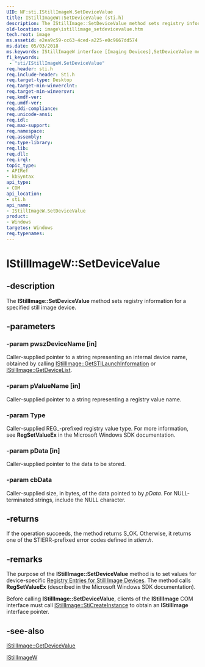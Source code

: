 ```yaml
---
UID: NF:sti.IStillImageW.SetDeviceValue
title: IStillImageW::SetDeviceValue (sti.h)
description: The IStillImage::SetDeviceValue method sets registry information for a specified still image device.
old-location: image\istillimage_setdevicevalue.htm
tech.root: image
ms.assetid: e2ea9c59-cc63-4ced-a225-e0c9667dd574
ms.date: 05/03/2018
ms.keywords: IStillImageW interface [Imaging Devices],SetDeviceValue method, IStillImageW.SetDeviceValue, IStillImageW::SetDeviceValue, SetDeviceValue, SetDeviceValue method [Imaging Devices], SetDeviceValue method [Imaging Devices],IStillImageW interface, image.istillimage_setdevicevalue, sti/IStillImageW::SetDeviceValue, stifnc_74822300-cad0-43db-80b9-d3f868afcd19.xml
f1_keywords:
 - "sti/IStillImageW.SetDeviceValue"
req.header: sti.h
req.include-header: Sti.h
req.target-type: Desktop
req.target-min-winverclnt: 
req.target-min-winversvr: 
req.kmdf-ver: 
req.umdf-ver: 
req.ddi-compliance: 
req.unicode-ansi: 
req.idl: 
req.max-support: 
req.namespace: 
req.assembly: 
req.type-library: 
req.lib: 
req.dll: 
req.irql: 
topic_type:
- APIRef
- kbSyntax
api_type:
- COM
api_location:
- sti.h
api_name:
- IStillImageW.SetDeviceValue
product:
- Windows
targetos: Windows
req.typenames: 
---
```


# IStillImageW::SetDeviceValue


## -description


The <b>IStillImage::SetDeviceValue</b> method sets registry information for a specified still image device.


## -parameters




### -param pwszDeviceName [in]

Caller-supplied pointer to a string representing an internal device name, obtained by calling <a href="https://docs.microsoft.com/previous-versions/windows/hardware/drivers/ff543790(v=vs.85)">IStillImage::GetSTILaunchInformation</a> or <a href="https://docs.microsoft.com/previous-versions/windows/hardware/drivers/ff543784(v=vs.85)">IStillImage::GetDeviceList</a>.


### -param pValueName [in]

Caller-supplied pointer to a string representing a registry value name.


### -param Type

Caller-supplied REG_-prefixed registry value type. For more information, see <b>RegSetValueEx</b> in the Microsoft Windows SDK documentation.


### -param pData [in]

Caller-supplied pointer to the data to be stored.


### -param cbData

Caller-supplied size, in bytes, of the data pointed to by <i>pData</i>. For NULL-terminated strings, include the NULL character.


## -returns



If the operation succeeds, the method returns S_OK. Otherwise, it returns one of the STIERR-prefixed error codes defined in <i>stierr.h</i>.




## -remarks



The purpose of the <b>IStillImage::SetDeviceValue</b> method is to set values for device-specific <a href="https://docs.microsoft.com/windows-hardware/drivers/image/registry-entries-for-still-image-devices">Registry Entries for Still Image Devices</a>. The method calls <b>RegSetValueEx</b> (described in the Microsoft Windows SDK documentation).

Before calling <b>IStillImage::SetDeviceValue</b>, clients of the <b>IStillImage</b> COM interface must call <a href="https://docs.microsoft.com/previous-versions/windows/hardware/drivers/ff543804(v=vs.85)">IStillImage::StiCreateInstance</a> to obtain an <b>IStillImage</b> interface pointer.




## -see-also




<a href="https://docs.microsoft.com/previous-versions/windows/hardware/drivers/ff543786(v=vs.85)">IStillImage::GetDeviceValue</a>



<a href="https://docs.microsoft.com/windows-hardware/drivers/ddi/_image/index">IStillImageW</a>
 

 

